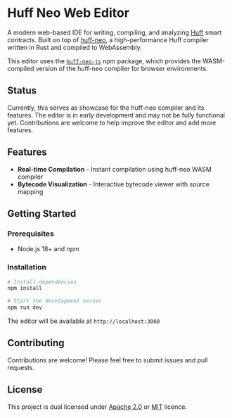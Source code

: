 # Huff Neo Web Editor

A modern web-based IDE for writing, compiling, and analyzing [Huff](https://huff.sh) smart contracts. Built on top of [huff-neo](https://github.com/cakevm/huff-neo), a high-performance Huff compiler written in Rust and compiled to WebAssembly.

This editor uses the [`huff-neo-js`](https://www.npmjs.com/package/huff-neo-js) npm package, which provides the WASM-compiled version of the huff-neo compiler for browser environments.

## Status

Currently, this serves as showcase for the huff-neo compiler and its features. The editor is in early development and may not be fully functional yet. Contributions are welcome to help improve the editor and add more features.

## Features

- **Real-time Compilation** - Instant compilation using huff-neo WASM compiler
- **Bytecode Visualization** - Interactive bytecode viewer with source mapping


## Getting Started

### Prerequisites

- Node.js 18+ and npm

### Installation

```bash
# Install dependencies
npm install

# Start the development server
npm run dev
```

The editor will be available at `http://localhost:3000`

## Contributing

Contributions are welcome! Please feel free to submit issues and pull requests.


## License
This project is dual licensed under [Apache 2.0](./LICENSE-APACHE) or [MIT](./LICENSE-MIT) licence.